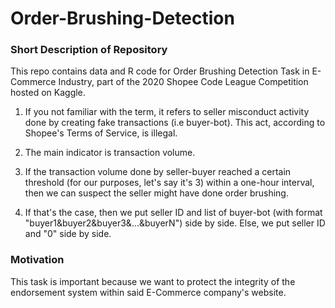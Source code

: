 # Order-Brushing-Detection

### Short Description of Repository

This repo contains data and R code for Order Brushing Detection Task in E-Commerce Industry, part of the 2020 Shopee Code League Competition hosted on Kaggle.

1. If you not familiar with the term, it refers to seller misconduct activity done by creating fake transactions (i.e buyer-bot). This act, according to Shopee's Terms of Service, is illegal.

2. The main indicator is transaction volume.

3. If the transaction volume done by seller-buyer reached a certain threshold (for our purposes, let's say it's 3) within a one-hour interval, then we can suspect the seller might have done order brushing.

4. If that's the case, then we put seller ID and list of buyer-bot (with format "buyer1&buyer2&buyer3&...&buyerN") side by side. Else, we put seller ID and "0" side by side.

### Motivation

This task is important because we want to protect the integrity of the endorsement system within said E-Commerce company's website. 


